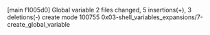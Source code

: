 [main f1005d0] Global variable
 2 files changed, 5 insertions(+), 3 deletions(-)
 create mode 100755 0x03-shell_variables_expansions/7-create_global_variable

